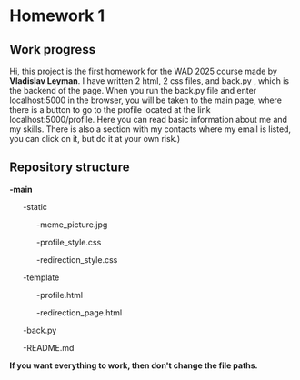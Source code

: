 <h1>Homework 1</h1>

<h2>Work progress</h2>

Hi, this project is the first homework for the WAD 2025 course made by <strong>Vladislav Leyman</strong>.
I have written 2 html, 2 css files, and back.py , which is the backend of the page.
When you run the back.py file and enter localhost:5000 in the browser, you will be taken to the main page, where there is a button to go to the profile located at the link localhost:5000/profile. Here you can read basic information about me and my skills. There is also a section with my contacts where my email is listed, you can click on it, but do it at your own risk.)

<h2>Repository structure</h2>
<strong>-main</strong>
  <ol>-static
   <ol>-meme_picture.jpg</ol>
    <ol>-profile_style.css</ol>
    <ol>-redirection_style.css</ol>
   </ol>
  <ol>-template</h4>
    <ol>-profile.html</ol>
    <ol>-redirection_page.html</ol>
  </ol>
  <ol>-back.py</ol>
  <ol>-README.md</ol>
<strong>If you want everything to work, then don't change the file paths.</strong>
